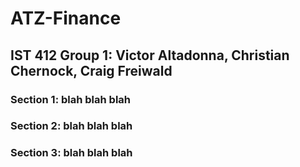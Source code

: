 # ATZ-Finance
## IST 412 Group 1: Victor Altadonna, Christian Chernock, Craig Freiwald

### Section 1: blah blah blah

### Section 2: blah blah blah

### Section 3: blah blah blah
